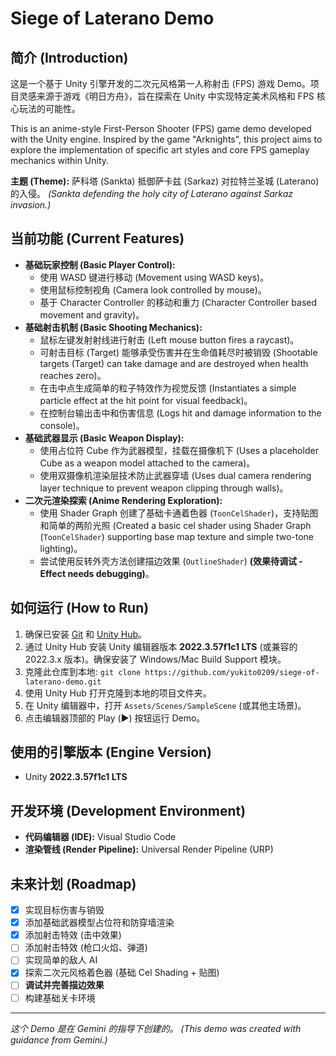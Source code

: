 # Siege of Laterano Demo

## 简介 (Introduction)

这是一个基于 Unity 引擎开发的二次元风格第一人称射击 (FPS) 游戏 Demo。项目灵感来源于游戏《明日方舟》，旨在探索在 Unity 中实现特定美术风格和 FPS 核心玩法的可能性。

This is an anime-style First-Person Shooter (FPS) game demo developed with the Unity engine. Inspired by the game "Arknights", this project aims to explore the implementation of specific art styles and core FPS gameplay mechanics within Unity.

**主题 (Theme):** 萨科塔 (Sankta) 抵御萨卡兹 (Sarkaz) 对拉特兰圣城 (Laterano) 的入侵。
*(Sankta defending the holy city of Laterano against Sarkaz invasion.)*

## 当前功能 (Current Features)

*   **基础玩家控制 (Basic Player Control):**
    *   使用 WASD 键进行移动 (Movement using WASD keys)。
    *   使用鼠标控制视角 (Camera look controlled by mouse)。
    *   基于 Character Controller 的移动和重力 (Character Controller based movement and gravity)。
*   **基础射击机制 (Basic Shooting Mechanics):**
    *   鼠标左键发射射线进行射击 (Left mouse button fires a raycast)。
    *   可射击目标 (Target) 能够承受伤害并在生命值耗尽时被销毁 (Shootable targets (Target) can take damage and are destroyed when health reaches zero)。
    *   在击中点生成简单的粒子特效作为视觉反馈 (Instantiates a simple particle effect at the hit point for visual feedback)。
    *   在控制台输出击中和伤害信息 (Logs hit and damage information to the console)。
*   **基础武器显示 (Basic Weapon Display):**
    *   使用占位符 Cube 作为武器模型，挂载在摄像机下 (Uses a placeholder Cube as a weapon model attached to the camera)。
    *   使用双摄像机渲染层技术防止武器穿墙 (Uses dual camera rendering layer technique to prevent weapon clipping through walls)。
*   **二次元渲染探索 (Anime Rendering Exploration):**
    *   使用 Shader Graph 创建了基础卡通着色器 (`ToonCelShader`)，支持贴图和简单的两阶光照 (Created a basic cel shader using Shader Graph (`ToonCelShader`) supporting base map texture and simple two-tone lighting)。
    *   尝试使用反转外壳方法创建描边效果 (`OutlineShader`) **(效果待调试 - Effect needs debugging)**。

## 如何运行 (How to Run)

1.  确保已安装 [Git](https://git-scm.com/downloads) 和 [Unity Hub](https://unity.com/download)。
2.  通过 Unity Hub 安装 Unity 编辑器版本 **2022.3.57f1c1 LTS** (或兼容的 2022.3.x 版本)。确保安装了 Windows/Mac Build Support 模块。
3.  克隆此仓库到本地: `git clone https://github.com/yukito0209/siege-of-laterano-demo.git`
4.  使用 Unity Hub 打开克隆到本地的项目文件夹。
5.  在 Unity 编辑器中，打开 `Assets/Scenes/SampleScene` (或其他主场景)。
6.  点击编辑器顶部的 Play (▶️) 按钮运行 Demo。

## 使用的引擎版本 (Engine Version)

*   Unity **2022.3.57f1c1 LTS**

## 开发环境 (Development Environment)

*   **代码编辑器 (IDE):** Visual Studio Code
*   **渲染管线 (Render Pipeline):** Universal Render Pipeline (URP)

## 未来计划 (Roadmap)

*   [x] 实现目标伤害与销毁
*   [x] 添加基础武器模型占位符和防穿墙渲染
*   [x] 添加射击特效 (击中效果)
*   [ ] 添加射击特效 (枪口火焰、弹道)
*   [ ] 实现简单的敌人 AI
*   [x] 探索二次元风格着色器 (基础 Cel Shading + 贴图)
*   [ ] **调试并完善描边效果**
*   [ ] 构建基础关卡环境

---

*这个 Demo 是在 Gemini 的指导下创建的。*
*(This demo was created with guidance from Gemini.)*
